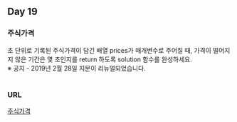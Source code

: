 ## Day 19

### 주식가격
초 단위로 기록된 주식가격이 담긴 배열 prices가 매개변수로 주어질 때, 가격이 떨어지지 않은 기간은 몇 초인지를 return 하도록 solution 함수를 완성하세요.<br>※ 공지 - 2019년 2월 28일 지문이 리뉴얼되었습니다.<br><br>
### URL
[주식가격](https://programmers.co.kr/learn/courses/30/lessons/42584)<br>